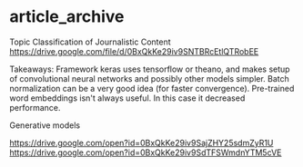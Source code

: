 # article_archive
Topic Classification of Journalistic Content
https://drive.google.com/file/d/0BxQkKe29iv9SNTBRcEtlQTRobEE

Takeaways: 
Framework keras uses tensorflow or theano, and makes setup of convolutional neural networks and possibly other models simpler.
Batch normalization can be a very good idea (for faster convergence).
Pre-trained word embeddings isn't always useful. In this case it decreased performance.

Generative models

https://drive.google.com/open?id=0BxQkKe29iv9SajZHY25sdmZyR1U
https://drive.google.com/open?id=0BxQkKe29iv9SdTFSWmdnYTM5cVE
